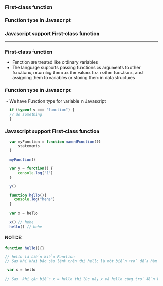 ### First-class function
### Function type in Javascript
### Javascript support First-class function

-------------------------------
### First-class function
  - Function are treated like ordinary variables 
  - The language supports passing functions as arguments to other functions, returning them as the values from other functions, and assigning them to variables or storing them in data structures

### Function type in Javascript
  - We have Function type for variable in Javascript
  
```js
  if (typeof v === "function") {
  // do something
  }
```

### Javascript support First-class function

```js
  var myFunction = function namedFunction(){
      statements
  }
  
  myFunction()
```

```js
  var y = function() {
      console.log("1")
  }

  y()
```

```js
  function hello(){
    console.log("hehe")
  }
  
  var x = hello
  
  x() // hehe
  hello() // hehe

```

#### NOTICE:

```js
function hello(){}

// hello là biến kiểu Function
// Sau khi khai báo câu lệnh trên thì hello là một biến trỏ đến hàm hello

 var x = hello 
 
// Sau  khi gán biến x = hello thì lúc này x và hello cùng trỏ đến hàm hello 
```










